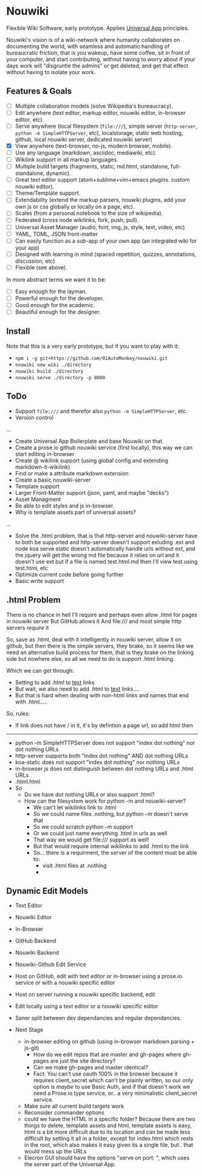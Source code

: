# Nouwiki

Flexible Wiki Software, early prototype. Applies [Universal App](https://github.com/01AutoMonkey/Universal-App) principles.

Nouwiki's vision is of a wiki-network where humanity collaborates on documenting the world, with seamless and automatic handling of bureaucratic friction, that is you wakeup, have some coffee, sit in front of your computer, and start contributing, without having to worry about if your days work will "disgruntle the admins" or get deleted, and get that effect without having to isolate your work.

## Features & Goals

- [ ] Multiple collaboration models (solve Wikipedia's bureaucracy).
- [ ] Edit anywhere (text editor, markup editor, nouwiki editor, in-browser editor, etc).
- [ ] Serve anywhere (local filesystem (`file:///`), simple server (`http-server`, `python -m SimpleHTTPServer`, etc), localstorage, static web hosting, github, local nouwiki server, dedicated nouwiki server)
- [x] View anywhere (text-browser, no-js, modern browser, mobile).
- [ ] Use any language (markdown, asciidoc, mediawiki, etc).
- [ ] Wikilink support in all markup languages.
- [ ] Multiple build targets (fragments, static, md.html, standalone, full-standalone, dynamic).
- [ ] Great text editor support (atom+sublime+vim+emacs plugins. custom nouwiki editor).
- [ ] Theme/Template support.
- [ ] Extendability (extend the markup parsers, nouwiki plugins, add your own js or css globally or locally on a page, etc).
- [ ] Scales (from a personal notebook to the size of wikipedia).
- [ ] Federated (cross node wikilinks, fork, push, pull).
- [ ] Universal Asset Manager (audio, font, img, js, style, text, video, etc)
- [ ] YAML, TOML, JSON front-matter
- [ ] Can easily function as a sub-app of your own app (an integrated wiki for your app)
- [ ] Designed with learning in mind (spaced repetition, quizzes, annotations, discussion, etc)
- [ ] Flexible (see above).

In more abstract terms we want it to be:

- [ ] Easy enough for the layman.
- [ ] Powerful enough for the developer.
- [ ] Good enough for the academic.
- [ ] Beautiful enough for the designer.

## Install

Note that this is a very early prototype, but if you want to play with it:

- `npm i -g git+https://github.com/01AutoMonkey/nouwiki.git`
- `nouwiki new wiki ./directory`
- `nouwiki build ./directory`
- `nouwiki serve ./directory -p 8000`

## ToDo

- Support `file:///` and therefor also `python -m SimpleHTTPServer`, etc.
- Version control

...

- Create Universal App Boilerplate and base Nouwiki on that.
- Create a prose.io github nouwiki service (first locally), this way we can start editing in-browser
- Create @ wikilink support (using global config and extending markdown-it-wikilink)
- Find or make a attribute markdown extension
- Create a basic nouwiki-server
- Template support
- Larger Front-Matter support (json, yaml, and maybe "decks")
- Asset Managment
- Be able to edit styles and js in-browser.
- Why is template assets part of universal assets?

...

- Solve the .html problem, that is that http-server and nouwiki-server have to both be supported and http-server doesn't support exluding .ext and node koa serve static doesn't automatically handle urls without ext, and the jquery will get the wrong md file because it relies on url and it doesn't use ext but if a file is named test.html.md then I'll view test using test.html, etc
- Optimize current code before going further
- Basic write support

## .html Problem

There is no chance in hell I'll require and perhaps even allow .html for pages in nouwiki server
But GitHub allows it
And file:/// and most simple http servers *require* it

So, save as .html, deal with it intelligently in nouwiki server, allow it on github, but then there is the simple servers, they brake, so it seems like we need an alternative build process for them, that is they brake on the linking side but nowhere else, so all we need to do is support .html linking.

Which we can get through:

- Setting to add .html to [text]() links
- But wait, we also need to add .html to [text](page) links....
- But that is hard when dealing with non-html links and names that end with .html.....

So, rules:

- If link does not have / in it, it's by defintion a page url, so add html then

---

- python -m SimpleHTTPServer does not support "index dot nothing" nor dot nothing URLs
- http-server supports both "index dot nothing" AND dot nothing URLs
- koa-static does not support "index dot nothing" nor nothing URLs
- in-browser js does not distinguish between dot nothing URLs and .html URLs
- .html.html
- So
	- Do we have dot nothing URLs or also support .html?
	- How can the filesystem work for python -m and nouwiki-server?
		- We can't let wikilinks link to .html
		- So we could name files .nothing, but python -m doesn't serve that
		- So we could scratch python -m support
		- Or we could just name everything .html in urls as well
		- That way we would get file:/// support as well!
		- But that would require internal wikilinks to add .html to the link
		- So... there is a requirment, the server of the content must be able to:
			- visit .html files at .nothing
			-

## Dynamic Edit Models

- Text Editor
- Nouwiki Editor
- In-Browser

- GitHub Backend
- Nouwiki Backend

- Nouwiki-Github Edit Service


- Host on GitHub, edit with text editor or in-browser using a prose.io service or with a nouwiki specific editor
- Host on server running a nouwiki specific backend, edit
- Edit locally using a text editor or a nouwiki specific editor



- Saner split between dev dependancies and regular dependancies.
- Next Stage
	- in-browser editing on github (using in-browser markdown parsing + js-git)
		- How do we edit repos that are master and gh-pages where gh-pages are just the site directory?
		- Can we make gh-pages and master identical?
		- Fact: You can't use oauth 100% in the browser because it requires client_secret which can't be plainly written, so our only option is *maybe* to use Basic Auth, and if that doesn't work we need a Prose.io type service, or.. a very minimalistic client_secret service.
	- Make sure all current build targets work
	- Reconsider commander options
	- could we have the HTML in a specific folder? Because there are two things to delete, template assets and html, template assets is easy, html is a bit more difficult due to its location and can be made less difficult by setting it all in a folder, except for index.html which rests in the root, which also makes it easy given its a single file, but.. that would mess up the URLs
	- Elecron GUI should have the options "serve on port: <insert>", which uses the server part of the Universal App.
